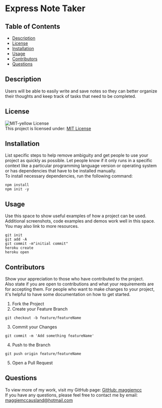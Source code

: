 # Express Note Taker
## Table of Contents

- [Description](#description)
- [License](#license)
- [Installation](#installation)
- [Usage](#usage)
- [Contributors](#contributors)
- [Questions](#questions)

## Description

Users will be able to easily write and save notes so they can better organize their thoughts and keep track of tasks that need to be completed.

## License

![MIT-yellow License](https://img.shields.io/badge/License-MIT-yellow.svg)  
 This project is licensed under: [MIT License](./LICENSE)

## Installation

List specific steps to help remove ambiguity and get people to use your project as quickly as possible. Let people know if it only runs in a specific context like a particular programming language version or operating system or has dependencies that have to be installed manually.  
 To install necessary dependencies, run the following command:

```
npm install
npm init -y
```

## Usage

Use this space to show useful examples of how a project can be used. Additional screenshots, code examples and demos work well in this space. You may also link to more resources.
```
git init
git add -A
git commit -m"initial commit"
heroku create
heroku open
```

## Contributors

Show your appreciation to those who have contributed to the project.  
 Also state if you are open to contributions and what your requirements are for accepting them. For people who want to make changes to your project, it's helpful to have some documentation on how to get started.

1. Fork the Project
2. Create your Feature Branch

```
git checkout -b feature/featureName
```

3. Commit your Changes

```
git commit -m 'Add something featureName'
```

4. Push to the Branch

```
git push origin feature/featureName
```

5. Open a Pull Request

## Questions

To view more of my work, visit my GitHub page: [GitHub: maggiemcc](https://github.com/maggiemcc)  
 If you have any questions, please feel free to contact me by email: maggiemccausland@hotmail.com
